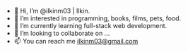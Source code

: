 - 👋 Hi, I’m @ilkinm03 | Ilkin.
- 👀 I’m interested in programming, books, films, pets, food.
- 🌱 I’m currently learning full-stack web development.
- 💞️ I’m looking to collaborate on ...
- 📫 You can reach me ilkinm03@gmail.com
